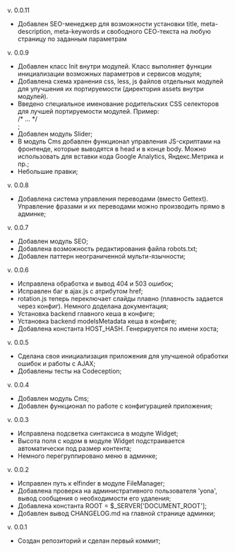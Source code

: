 v. 0.0.11
- Добавлен SEO-менеджер для возможности установки title, meta-description, meta-keywords и свободного СЕО-текста на любую страницу по заданным параметрам

v. 0.0.9
- Добавлен класс Init внутри модулей. Класс выполняет функции инициализации возможных параметров и сервисов модуля;
- Добавлена схема хранения css, less, js файлов отдельных модулей для улучшения их портируемости (директория assets внутри модулей).
- Введено специальное именование родительских CSS селекторов для лучшей портируемости модулей. Пример: <div clas="yona slider">/* ... */</div>;
- Добавлен модуль Slider;
- В модуль Cms добавлен функционал управления JS-скриптами на фронтенде, которые выводятся в head и в конце body. Можно использовать для вставки кода Google Analytics, Яндекс.Метрика и пр.;
- Небольшие правки;

v. 0.0.8
- Добавлена система управления переводами (вместо Gettext). Управление фразами и их переводами можно производить прямо в админке;

v. 0.0.7
- Добавлен модуль SEO;
- Добавлена возможность редактирования файла robots.txt;
- Добавлен паттерн неограниченной мульти-язычности;

v. 0.0.6
- Исправлена обработка и вывод 404 и 503 ошибок;
- Исправлен баг в ajax.js с атрибутом href;
- rotation.js теперь переключает слайды плавно (плавность задается через конфиг). Немного доделана документация;
- Установка backend главного кеша в конфиге;
- Установка backend modelsMetadata кеша в конфиге;
- Добавлена константа HOST_HASH. Генерируется по имени хоста;

v. 0.0.5
- Сделана своя инициализация приложения для улучшеной обработки ошибок и работы с AJAX;
- Добавлены тесты на Codeception;

v. 0.0.4
- Добавлен модуль Cms;
- Добавлен функционал по работе с конфигурацией приложения;

v. 0.0.3
- Исправлена подсветка синтаксиса в модуле Widget;
- Высота поля с кодом в модуле Widget подстраивается автоматически под размер контента;
- Немного перегруппировано меню в админке;

v. 0.0.2
- Исправлен путь к elfinder в модуле FileManager;
- Добавлена проверка на административного пользователя 'yona', вывод сообщения о необходимости его удаления;
- Добавлена константа ROOT = $_SERVER['DOCUMENT_ROOT'];
- Добавлен вывод CHANGELOG.md на главной странице админки;

v. 0.0.1
- Создан репозиторий и сделан первый коммит;
